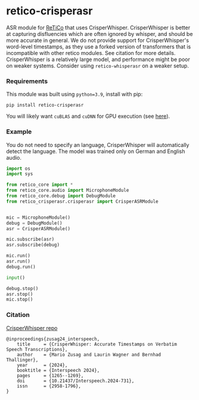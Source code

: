 # retico-crisperasr
ASR module for [ReTiCo](https://github.com/retico-team) that uses CrisperWhisper. CrisperWhisper is better at capturing disfluencies which are often ignored by whisper, and should be more accurate in general. We do not provide support for CrisperWhisper's word-level timestamps, as they use a forked version of transformers that is incompatible with other retico modules. See citation for more details. CrisperWhisper is a relatively large model, and performance might be poor on weaker systems. Consider using `retico-whisperasr` on a weaker setup.

### Requirements

This module was built using `python=3.9`, install with pip:
```
pip install retico-crisperasr
```
You will likely want `cuBLAS` and `cuDNN` for GPU execution (see [here](https://pytorch.org/get-started/locally/)).

### Example

You do not need to specify an language, CrisperWhisper will automatically detect the language. The model was trained only on German and English audio.
```python
import os
import sys

from retico_core import *
from retico_core.audio import MicrophoneModule
from retico_core.debug import DebugModule
from retico_crisperasr.crisperasr import CrisperASRModule


mic = MicrophoneModule()
debug = DebugModule()
asr = CrisperASRModule()

mic.subscribe(asr)
asr.subscribe(debug)

mic.run()
asr.run()
debug.run()

input()

debug.stop()
asr.stop()
mic.stop()
```
### Citation

[CrisperWhisper repo](https://github.com/nyrahealth/CrisperWhisper/tree/main)
```
@inproceedings{zusag24_interspeech,
    title     = {CrisperWhisper: Accurate Timestamps on Verbatim Speech Transcriptions},
    author    = {Mario Zusag and Laurin Wagner and Bernhad Thallinger},
    year      = {2024},
    booktitle = {Interspeech 2024},
    pages     = {1265--1269},
    doi       = {10.21437/Interspeech.2024-731},
    issn      = {2958-1796},
}
```
